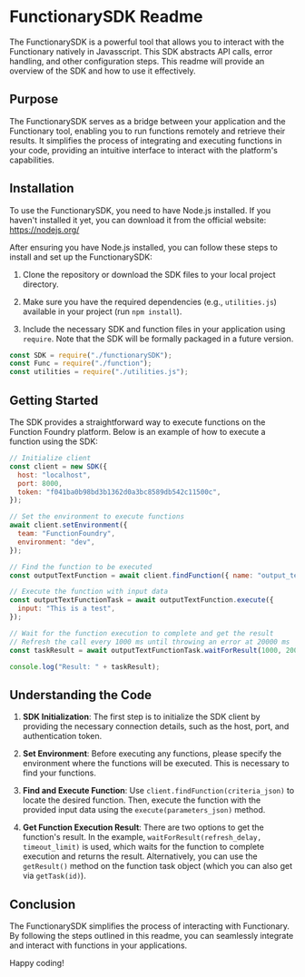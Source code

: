 # FunctionarySDK Readme

The FunctionarySDK is a powerful tool that allows you to interact with the
Functionary natively in Javasscript. This SDK abstracts API calls, error
handling, and other configuration steps. This readme will provide an overview of
the SDK and how to use it effectively.

## Purpose

The FunctionarySDK serves as a bridge between your application and the
Functionary tool, enabling you to run functions remotely and retrieve their
results. It simplifies the process of integrating and executing functions in
your code, providing an intuitive interface to interact with the platform's
capabilities.

## Installation

To use the FunctionarySDK, you need to have Node.js installed. If you haven't
installed it yet, you can download it from the official website:
https://nodejs.org/

After ensuring you have Node.js installed, you can follow these steps to install
and set up the FunctionarySDK:

1. Clone the repository or download the SDK files to your local project
   directory.

2. Make sure you have the required dependencies (e.g., `utilities.js`) available
   in your project (run `npm install`).

3. Include the necessary SDK and function files in your application using
   `require`. Note that the SDK will be formally packaged in a future version.

```javascript
const SDK = require("./functionarySDK");
const Func = require("./function");
const utilities = require("./utilities.js");
```

## Getting Started

The SDK provides a straightforward way to execute functions on the Function
Foundry platform. Below is an example of how to execute a function using the
SDK:

```javascript
// Initialize client
const client = new SDK({
  host: "localhost",
  port: 8000,
  token: "f041ba0b98bd3b1362d0a3bc8589db542c11500c",
});

// Set the environment to execute functions
await client.setEnvironment({
  team: "FunctionFoundry",
  environment: "dev",
});

// Find the function to be executed
const outputTextFunction = await client.findFunction({ name: "output_text" });

// Execute the function with input data
const outputTextFunctionTask = await outputTextFunction.execute({
  input: "This is a test",
});

// Wait for the function execution to complete and get the result
// Refresh the call every 1000 ms until throwing an error at 20000 ms
const taskResult = await outputTextFunctionTask.waitForResult(1000, 20000);

console.log("Result: " + taskResult);
```

## Understanding the Code

1. **SDK Initialization**: The first step is to initialize the SDK client by
   providing the necessary connection details, such as the host, port, and
   authentication token.

2. **Set Environment**: Before executing any functions, please specify the
   environment where the functions will be executed. This is necessary to find
   your functions.

3. **Find and Execute Function**: Use `client.findFunction(criteria_json)` to
   locate the desired function. Then, execute the function with the provided
   input data using the `execute(parameters_json)` method.

4. **Get Function Execution Result**: There are two options to get the
   function's result. In the example,
   `waitForResult(refresh_delay, timeout_limit)` is used, which waits for the
   function to complete execution and returns the result. Alternatively, you can
   use the `getResult()` method on the function task object (which you can also
   get via `getTask(id)`).

## Conclusion

The FunctionarySDK simplifies the process of interacting with Functionary. By
following the steps outlined in this readme, you can seamlessly integrate and
interact with functions in your applications.

Happy coding!
